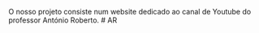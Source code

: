 O nosso projeto consiste num website dedicado ao canal de Youtube do professor António Roberto. # AR
